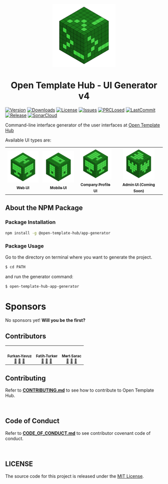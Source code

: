 <p align="center">
  <a href="https://opentemplatehub.com">
    <img src="https://raw.githubusercontent.com/open-template-hub/open-template-hub.github.io/master/assets/logo/generator/server-generator-logo.png" alt="Logo" width=200>
  </a>
</p>

<h1 align="center">
Open Template Hub - UI Generator v4
</h1>

[![Version](https://img.shields.io/npm/v/@open-template-hub/app-generator?color=CB3837&style=for-the-badge&logo=npm)](https://www.npmjs.com/package/@open-template-hub/app-generator)
[![Downloads](https://img.shields.io/npm/dt/@open-template-hub/app-generator?color=CB3837&logo=npm&style=for-the-badge)](https://www.npmjs.com/package/@open-template-hub/app-generator)
[![License](https://img.shields.io/github/license/open-template-hub/app-generator?color=43b043&style=for-the-badge)](LICENSE)
[![Issues](https://img.shields.io/github/issues/open-template-hub/app-generator?color=43b043&style=for-the-badge)](https://github.com/open-template-hub/app-generator/issues)
[![PRCLosed](https://img.shields.io/github/issues-pr-closed-raw/open-template-hub/app-generator?color=43b043&style=for-the-badge)](https://github.com/open-template-hub/app-generator/pulls?q=is%3Apr+is%3Aclosed)
[![LastCommit](https://img.shields.io/github/last-commit/open-template-hub/app-generator?color=43b043&style=for-the-badge)](https://github.com/open-template-hub/app-generator/commits/master)
[![Release](https://img.shields.io/github/release/open-template-hub/app-generator?include_prereleases&color=43b043&style=for-the-badge)](https://github.com/open-template-hub/app-generator/releases)
[![SonarCloud](https://img.shields.io/sonar/quality_gate/open-template-hub_app-generator?server=https%3A%2F%2Fsonarcloud.io&label=Sonar%20Cloud&style=for-the-badge&logo=sonarcloud)](https://sonarcloud.io/dashboard?id=open-template-hub_app-generator)

Command-line interface generator of the user interfaces at [Open Template Hub](https://github.com/open-template-hub)

Available UI types are:

<table>
  <tr>
    <td align="center">
      <a href="https://github.com/open-template-hub/web-ui-template">
        <img src="https://raw.githubusercontent.com/open-template-hub/open-template-hub.github.io/master/assets/logo/ui/web-ui-logo.png" width="100px;" alt=""/>
        <br />
        <sub>
          <b>
            Web UI
          </b>
        </sub>
      </a>
    </td>
    <td align="center">
      <a href="https://github.com/open-template-hub/mobile-ui-template">
        <img src="https://raw.githubusercontent.com/open-template-hub/open-template-hub.github.io/master/assets/logo/ui/mobile-ui-logo.png" width="100px;" alt=""/>
        <br />
        <sub>
          <b>
            Mobile UI
          </b>
        </sub>
      </a>
    </td>
    <td align="center">
      <a href="https://github.com/open-template-hub/company-profile-ui-template">
        <img src="https://raw.githubusercontent.com/open-template-hub/open-template-hub.github.io/master/assets/logo/ui/web-ui-logo.png" width="100px;" alt=""/>
        <br />
        <sub>
          <b>
            Company Profile UI
          </b>
        </sub>
      </a>
    </td>
    <td align="center">
      <a href="https://github.com/open-template-hub/admin-ui-template">
        <img src="https://raw.githubusercontent.com/open-template-hub/open-template-hub.github.io/master/assets/logo/ui/admin-ui-logo.png" width="100px;" alt=""/>
        <br />
        <sub>
          <b>
            Admin UI (Coming Soon)
          </b>
        </sub>
      </a>
    </td>
  </tr>
</table>

## About the NPM Package

### Package Installation

```sh
npm install -g @open-template-hub/app-generator
```

### Package Usage

Go to the directory on terminal where you want to generate the project.

```sh
$ cd PATH
```

and run the generator command:

```sh
$ open-template-hub-app-generator
```

# Sponsors

No sponsors yet! **Will you be the first?**

## Contributors

<!-- ALL-CONTRIBUTORS-LIST:START - Do not remove or modify this section -->
<!-- prettier-ignore-start -->
<!-- markdownlint-disable -->
<table>
  <tr>
    <td align="center"><a href="https://github.com/furknyavuz"><img src="https://avatars0.githubusercontent.com/u/2248168?s=460&u=435ef6ade0785a7a135ce56cae751fb3ade1d126&v=4" width="100px;" alt=""/><br /><sub><b>Furkan Yavuz</b></sub></a><br /><a href="https://github.com/open-template-hub/app-generator/issues/created_by/furknyavuz" title="Answering Questions">💬</a> <a href="https://github.com/open-template-hub/app-generator/commits?author=furknyavuz" title="Documentation">📖</a> <a href="https://github.com/open-template-hub/app-generator/pulls?q=is%3Apr+reviewed-by%3Afurknyavuz" title="Reviewed Pull Requests">👀</a></td>
    <td align="center"><a href="https://github.com/fatihturker"><img src="https://avatars1.githubusercontent.com/u/2202179?s=460&u=261b1129e7106c067783cb022ab9999aad833bdc&v=4" width="100px;" alt=""/><br /><sub><b>Fatih Turker</b></sub></a><br /><a href="https://github.com/open-template-hub/app-generator/issues/created_by/fatihturker" title="Answering Questions">💬</a> <a href="https://github.com/open-template-hub/app-generator/commits?author=fatihturker" title="Documentation">📖</a> <a href="https://github.com/open-template-hub/app-generator/pulls?q=is%3Apr+reviewed-by%3Afatihturker" title="Reviewed Pull Requests">👀</a></td>
    <td align="center"><a href="https://github.com/mertlsarac"><img src="https://avatars1.githubusercontent.com/u/38442589?s=400&u=aa3cda11724fc297a0bfa6beb35c9be81687cf3c&v=4" width="100px;" alt=""/><br /><sub><b>Mert Sarac</b></sub></a><br /><a href="https://github.com/open-template-hub/app-generator/issues/created_by/mertlsarac" title="Answering Questions">💬</a> <a href="https://github.com/open-template-hub/app-generator/commits?author=mertlsarac" title="Documentation">📖</a> <a href="https://github.com/open-template-hub/app-generator/pulls?q=is%3Apr+reviewed-by%3Amertlsarac" title="Reviewed Pull Requests">👀</a></td>
  </tr>
</table>

<!-- markdownlint-enable -->
<!-- prettier-ignore-end -->
<!-- ALL-CONTRIBUTORS-LIST:END -->

## Contributing

Refer to **[CONTRIBUTING.md](https://github.com/open-template-hub/.github/blob/master/docs/CONTRIBUTING.md)** to see how to contribute to Open Template Hub.

<br/>

## Code of Conduct

Refer to **[CODE_OF_CONDUCT.md](https://github.com/open-template-hub/.github/blob/master/docs/CODE_OF_CONDUCT.md)** to see contributor covenant code of conduct.

<br/>

## LICENSE

The source code for this project is released under the [MIT License](LICENSE).
